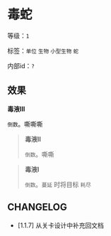 # 毒蛇

等级：`1`

标签：`单位` `生物` `小型生物` `蛇`

内部id：`?`

## 效果

**毒液III**

`倒数`。嘶嘶嘶

> **毒液II**
>
> `倒数`。嘶嘶

> **毒液I**
>
> `倒数`。`蔓延` 时将目标 `耗尽`

## CHANGELOG

- [1.1.7] 从关卡设计中补充回文档
